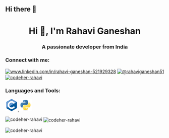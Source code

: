 ## Hi there 👋

<h1 align="center">Hi 👋, I'm Rahavi Ganeshan</h1>
<h3 align="center">A passionate developer from India</h3>

<h3 align="left">Connect with me:</h3>
<p align="left">
<a href="https://linkedin.com/in/www.linkedin.com/in/rahavi-ganeshan-521929328" target="blank"><img align="center" src="https://raw.githubusercontent.com/rahuldkjain/github-profile-readme-generator/master/src/images/icons/Social/linked-in-alt.svg" alt="www.linkedin.com/in/rahavi-ganeshan-521929328" height="30" width="40" /></a>
<a href="https://www.hackerrank.com/@rahaviganeshan51" target="blank"><img align="center" src="https://raw.githubusercontent.com/rahuldkjain/github-profile-readme-generator/master/src/images/icons/Social/hackerrank.svg" alt="@rahaviganeshan51" height="30" width="40" /></a>
<a href="https://www.leetcode.com/codeher-rahavi" target="blank"><img align="center" src="https://raw.githubusercontent.com/rahuldkjain/github-profile-readme-generator/master/src/images/icons/Social/leet-code.svg" alt="codeher-rahavi" height="30" width="40" /></a>
</p>

<h3 align="left">Languages and Tools:</h3>
<p align="left"> <a href="https://www.cprogramming.com/" target="_blank" rel="noreferrer"> <img src="https://raw.githubusercontent.com/devicons/devicon/master/icons/c/c-original.svg" alt="c" width="40" height="40"/> </a> <a href="https://www.python.org" target="_blank" rel="noreferrer"> <img src="https://raw.githubusercontent.com/devicons/devicon/master/icons/python/python-original.svg" alt="python" width="40" height="40"/> </a> </p>

<p><img align="left" src="https://github-readme-stats.vercel.app/api/top-langs?username=codeher-rahavi&show_icons=true&locale=en&layout=compact" alt="codeher-rahavi" /></p>

<p>&nbsp;<img align="center" src="https://github-readme-stats.vercel.app/api?username=codeher-rahavi&show_icons=true&locale=en" alt="codeher-rahavi" /></p>

<p><img align="center" src="https://github-readme-streak-stats.herokuapp.com/?user=codeher-rahavi&" alt="codeher-rahavi" /></p>
